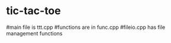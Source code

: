 # tic-tac-toe
#main file is ttt.cpp
#functions are in func.cpp
#fileio.cpp has file management functions
